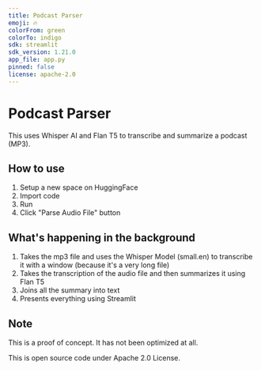 ```yaml
---
title: Podcast Parser
emoji: 🔥
colorFrom: green
colorTo: indigo
sdk: streamlit
sdk_version: 1.21.0
app_file: app.py
pinned: false
license: apache-2.0
---
```


# Podcast Parser
This uses Whisper AI and Flan T5 to transcribe and summarize a podcast (MP3).

## How to use
1. Setup a new space on HuggingFace 
2. Import code
3. Run
4. Click "Parse Audio File" button

## What's happening in the background
1. Takes the mp3 file and uses the Whisper Model (small.en) to transcribe it with a window (because it's a very long file)
2. Takes the transcription of the audio file and then summarizes it using Flan T5
3. Joins all the summary into text
4. Presents everything using Streamlit

## Note
This is a proof of concept. It has not been optimized at all.

This is open source code under Apache 2.0 License.
